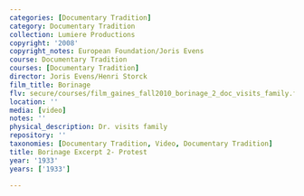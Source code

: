 ```yaml
---
categories: [Documentary Tradition]
category: Documentary Tradition
collection: Lumiere Productions
copyright: '2008'
copyright_notes: European Foundation/Joris Evens
course: Documentary Tradition
courses: [Documentary Tradition]
director: Joris Evens/Henri Storck
film_title: Borinage
flv: secure/courses/film_gaines_fall2010_borinage_2_doc_visits_family.flv
location: ''
media: [video]
notes: ''
physical_description: Dr. visits family
repository: ''
taxonomies: [Documentary Tradition, Video, Documentary Tradition]
title: Borinage Excerpt 2- Protest
year: '1933'
years: ['1933']

---
```

